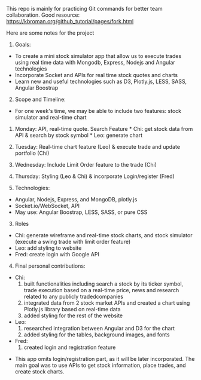 This repo is mainly for practicing Git commands for better team collaboration. Good resource: https://kbroman.org/github_tutorial/pages/fork.html

Here are some notes for the project
1. Goals: 
  - To create a mini stock simulator app that allow us to execute trades using real time data with Mongodb, Express, Nodejs and Angular technologies
  - Incorporate Socket and APIs for real time stock quotes and charts
  - Learn new and useful technologies such as D3, Plotly.js, LESS, SASS, Angular Boostrap 

2. Scope and Timeline:
  - For one week's time, we may be able to include two features: stock simulator and real-time chart
  1. Monday: API, real-time quote. Search Feature
    * Chi: get stock data from API & search by stock symbol
    * Leo: generate chart
  2. Tuesday: Real-time chart feature (Leo) &  execute trade and update portfolio (Chi)
  3. Wednesday: Include Limit Order feature to the trade (Chi)
  4. Thursday: Styling (Leo & Chi) & incorporate Login/register (Fred)

3. Technologies: 
  - Angular, Nodejs, Express, and MongoDB, plotly.js
  - Socket.io/WebSocket, API 
  - May use: Angular Boostrap, LESS, SASS, or pure CSS

3. Roles
  - Chi: generate wireframe and real-time stock charts, and stock simulator (execute a swing trade with limit order feature)
  - Leo: add styling to website
  - Fred: create login with Google API
  
4. Final personal contributions: 
  - Chi: 
    1. built functionalities including search a stock by its ticker symbol, trade execution based on a real-time price, news and research related to any publicly tradedcompanies
    2. integrated data from 2 stock market APIs and created a chart using Plotly.js library based on real-time data
    3. added styling for the rest of the website
  - Leo: 
    1. researched integration between Angular and D3 for the chart
    2. added styling for the tables, background images, and fonts
  - Fred: 
    1. created login and registration feature

* This app omits login/registration part, as it will be later incorporated. The main goal was to use APIs to get stock information, place trades, and create stock charts.

